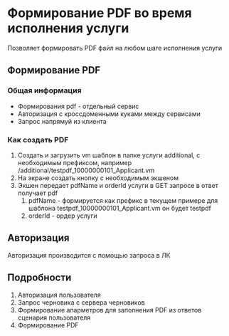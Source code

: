 # Формирование PDF во время исполнения услуги

Позволяет формировать PDF файл на любом шаге исполнения услуги

## Формирование PDF

### Общая информация
* Формирования pdf - отдельный сервис
* Авторизация с кроссдоменными куками между сервисами
* Запрос напрямуй из клиента

### Как создать PDF

1. Создать и загрузить vm шаблон в папке услуги additional, с необходимым префиксом, например /additional/testpdf_10000000101_Applicant.vm
1. На экране создать кнопку с необходимым экшеном
1. Экшен передает pdfName и orderId услуги в GET запросе в ответ получает pdf
    1. pdfName - формируется как префикс в текущем примере для шаблона testpdf_10000000101_Applicant.vm он будет testpdf
    1. orderId - ордер услуги

## Авторизация

Авторизация производится с помощью запроса в ЛК 

## Подробности

1. Авторизация пользователя
1. Запрос черновика с сервера черновиков
1. Формирование апарметров для заполнения PDF из ответов сценария пользователя
1. Формирование PDF